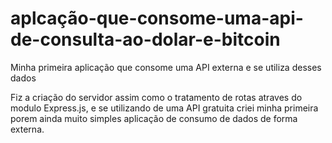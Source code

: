 # aplcação-que-consome-uma-api-de-consulta-ao-dolar-e-bitcoin
Minha primeira aplicação que consome uma API externa e se utiliza desses dados

Fiz a criação do servidor assim como o tratamento de rotas atraves do modulo Express.js, e se utilizando de uma API gratuita criei
minha primeira porem ainda muito simples aplicação de consumo de dados de forma externa.
